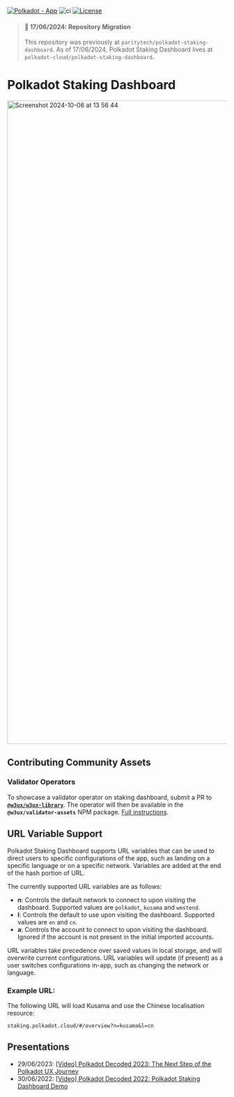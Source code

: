 <!-- markdown-link-check-disable -->

[![Polkadot - App](https://img.shields.io/badge/Polkadot-App-E6007A?logo=polkadot&logoColor=E6007A)](https://staking.polkadot.cloud) ![ci](https://github.com/polkadot-cloud/polkadot-staking-dashboard/actions/workflows/ci.yml/badge.svg) [![License](https://img.shields.io/badge/License-GPL3.0-blue.svg)](https://opensource.org/licenses/GPL-3.0)

<!-- markdown-link-check-enable -->

> #### 📢 17/06/2024: Repository Migration
>
> This repository was previously at `paritytech/polkadot-staking-dashboard`. As of 17/06/2024, Polkadot Staking Dashboard lives at `polkadot-cloud/polkadot-staking-dashboard`.

# Polkadot Staking Dashboard

<img width="1479" alt="Screenshot 2024-10-06 at 13 56 44" src="https://github.com/user-attachments/assets/d8edbbae-3cf0-4330-bac3-280e74f5d3cc">

## Contributing Community Assets

### Validator Operators

To showcase a validator operator on staking dashboard, submit a PR to [**`@w3ux/w3ux-library`**](https://github.com/w3ux/w3ux-library/tree/main). The operator will then be available in the **`@w3ux/validator-assets`** NPM package. [Full instructions](https://github.com/w3ux/w3ux-library/tree/main/library/validator-assets).

## URL Variable Support

Polkadot Staking Dashboard supports URL variables that can be used to direct users to specific configurations of the app, such as landing on a specific language or on a specific network. Variables are added at the end of the hash portion of URL.

The currently supported URL variables are as follows:

- **n**: Controls the default network to connect to upon visiting the dashboard. Supported values are `polkadot`, `kusama` and `westend`.
- **l**: Controls the default to use upon visiting the dashboard. Supported values are `en` and `cn`.
- **a**: Controls the account to connect to upon visiting the dashboard. Ignored if the account is not present in the initial imported accounts.

URL variables take precedence over saved values in local storage, and will overwrite current configurations. URL variables will update (if present) as a user switches configurations in-app, such as changing the network or language.

### Example URL:

The following URL will load Kusama and use the Chinese localisation resource:

```
staking.polkadot.cloud/#/overview?n=kusama&l=cn
```

## Presentations

- 29/06/2023: [[Video] Polkadot Decoded 2023: The Next Step of the Polkadot UX Journey](https://www.youtube.com/watch?v=s78SZZ_ZA64)
- 30/06/2022: [[Video] Polkadot Decoded 2022: Polkadot Staking Dashboard Demo](https://youtu.be/H1WGu6mf1Ls)
